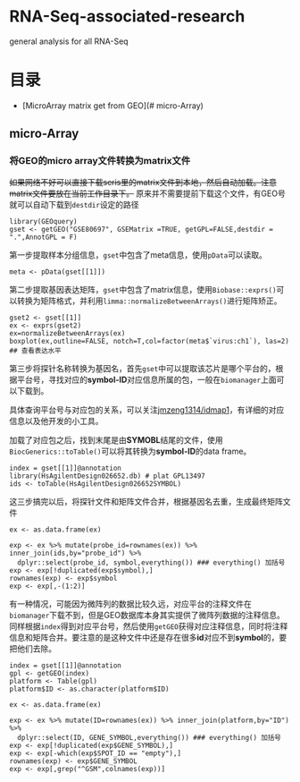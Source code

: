 # RNA-Seq-associated-research
general analysis for all RNA-Seq

# 目录

- [MicroArray matrix get from GEO](# micro-Array)



## micro-Array

### 将GEO的micro array文件转换为matrix文件

~~如果网络不好可以直接下载seris里的matrix文件到本地，然后自动加载。注意matrix文件要放在当前工作目录下。~~
原来并不需要提前下载这个文件，有GEO号就可以自动下载到`destdir`设定的路径

```
library(GEOquery)
gset <- getGEO("GSE80697", GSEMatrix =TRUE, getGPL=FALSE,destdir = ".",AnnotGPL = F)
```

第一步提取样本分组信息，`gset`中包含了meta信息，使用`pData`可以读取。

```
meta <- pData(gset[[1]])
```

第二步提取基因表达矩阵，`gset`中包含了matrix信息，使用`Biobase::exprs()`可以转换为矩阵格式，并利用`limma::normalizeBetweenArrays()`进行矩阵矫正。

```
gset2 <- gset[[1]]
ex <- exprs(gset2)
ex=normalizeBetweenArrays(ex) 
boxplot(ex,outline=FALSE, notch=T,col=factor(meta$`virus:ch1`), las=2) ## 查看表达水平
```

第三步将探针名称转换为基因名，首先`gset`中可以提取该芯片是哪个平台的，根据平台号，寻找对应的**symbol-ID**对应信息所属的包，一般在`biomanager`上面可以下载到。

具体查询平台号与对应包的关系，可以关注[jmzeng1314/idmap1](https://github.com/jmzeng1314/idmap1)，有详细的对应信息以及他开发的小工具。

加载了对应包之后，找到末尾是由**SYMOBL**结尾的文件，使用`BiocGenerics::toTable()`可以将其转换为**symbol-ID**的data frame。

```
index = gset[[1]]@annotation
library(HsAgilentDesign026652.db) # plat GPL13497
ids <- toTable(HsAgilentDesign026652SYMBOL)
```

这三步搞完以后，将探针文件和矩阵文件合并，根据基因名去重，生成最终矩阵文件

```
ex <- as.data.frame(ex) 

exp <- ex %>% mutate(probe_id=rownames(ex)) %>% inner_join(ids,by="probe_id") %>% 
  dplyr::select(probe_id, symbol,everything()) ### everything() 加括号
exp <- exp[!duplicated(exp$symbol),] 
rownames(exp) <- exp$symbol 
exp <- exp[,-(1:2)]
```

有一种情况，可能因为微阵列的数据比较久远，对应平台的注释文件在`biomanager`下载不到，但是GEO数据库本身其实提供了微阵列数据的注释信息。
同样根据`index`得到对应平台号，然后使用`getGEO`获得对应注释信息，同时将注释信息和矩阵合并。要注意的是这种文件中还是存在很多**id**对应不到**symbol**的，要把他们去除。

```
index = gset[[1]]@annotation
gpl <- getGEO(index)
platform <- Table(gpl)
platform$ID <- as.character(platform$ID)

ex <- as.data.frame(ex) 

exp <- ex %>% mutate(ID=rownames(ex)) %>% inner_join(platform,by="ID") %>% 
  dplyr::select(ID, GENE_SYMBOL,everything()) ### everything() 加括号
exp <- exp[!duplicated(exp$GENE_SYMBOL),] 
exp <- exp[-which(exp$SPOT_ID == "empty"),]
rownames(exp) <- exp$GENE_SYMBOL 
exp <- exp[,grep("^GSM",colnames(exp))]

```








